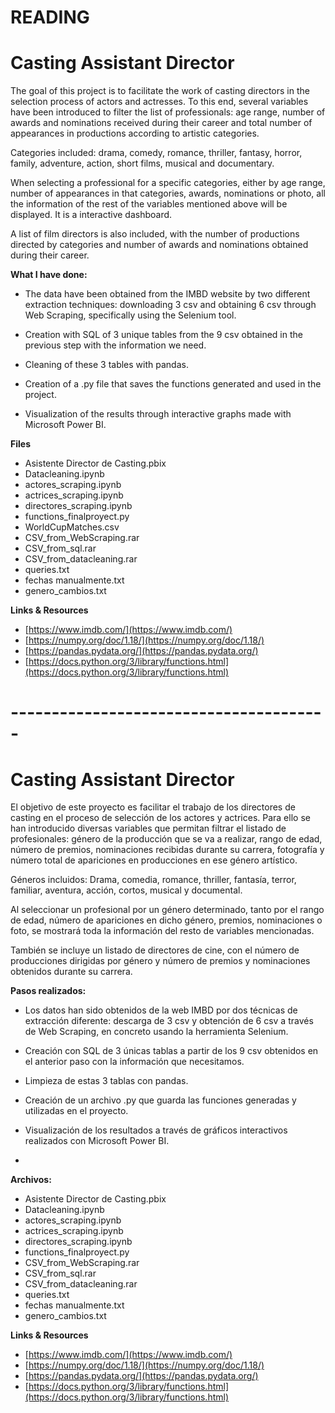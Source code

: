 # **READING**

# **Casting Assistant Director**

The goal of this project is to facilitate the work of casting directors in the selection process of actors and actresses. To this end, several variables have been introduced to filter the list of professionals: age range, number of awards and nominations received during their career and total number of appearances in productions according to artistic categories.

Categories included: drama, comedy, romance, thriller, fantasy, horror, family, adventure, action, short films, musical and documentary.

When selecting a professional for a specific categories, either by age range, number of appearances in that categories, awards, nominations or photo, all the information of the rest of the variables mentioned above will be displayed. It is a interactive dashboard.

A list of film directors is also included, with the number of productions directed by categories and number of awards and nominations obtained during their career.

**What I have done:**

- The data have been obtained from the IMBD website by two different extraction techniques: downloading 3 csv and obtaining 6 csv through Web Scraping, specifically using the Selenium tool.

- Creation with SQL of 3 unique tables from the 9 csv obtained in the previous step with the information we need.

- Cleaning of these 3 tables with pandas.

- Creation of a .py file that saves the functions generated and used in the project.

- Visualization of the results through interactive graphs made with Microsoft Power BI.


**Files**

- Asistente Director de Casting.pbix
- Datacleaning.ipynb
- actores\_scraping.ipynb
- actrices\_scraping.ipynb
- directores\_scraping.ipynb
- functions\_finalproyect.py
- WorldCupMatches.csv
- CSV\_from\_WebScraping.rar
- CSV\_from\_sql.rar
- CSV\_from\_datacleaning.rar
- queries.txt
- fechas manualmente.txt
- genero\_cambios.txt

**Links & Resources**

- [https://www.imdb.com/](https://www.imdb.com/)
- [https://numpy.org/doc/1.18/](https://numpy.org/doc/1.18/)
- [https://pandas.pydata.org/](https://pandas.pydata.org/)
- [https://docs.python.org/3/library/functions.html](https://docs.python.org/3/library/functions.html)



# **---------------------------------------**




# **Casting Assistant Director**

El objetivo de este proyecto es facilitar el trabajo de los directores de casting en el proceso de selección de los actores y actrices. Para ello se han introducido diversas variables que permitan filtrar el listado de profesionales: género de la producción que se va a realizar, rango de edad, número de premios, nominaciones recibidas durante su carrera, fotografía y número total de apariciones en producciones en ese género artístico.

Géneros incluidos: Drama, comedia, romance, thriller, fantasía, terror, familiar, aventura, acción, cortos, musical y documental.

Al seleccionar un profesional por un género determinado, tanto por el rango de edad, número de apariciones en dicho género, premios, nominaciones o foto, se mostrará toda la información del resto de variables mencionadas.

También se incluye un listado de directores de cine, con el número de producciones dirigidas por género y número de premios y nominaciones obtenidos durante su carrera.

**Pasos realizados:**

- Los datos han sido obtenidos de la web IMBD por dos técnicas de extracción diferente: descarga de 3 csv y obtención de 6 csv a través de Web Scraping, en concreto usando la herramienta Selenium.
- Creación con SQL de 3 únicas tablas a partir de los 9 csv obtenidos en el anterior paso con la información que necesitamos.
- Limpieza de estas 3 tablas con pandas.
- Creación de un archivo .py que guarda las funciones generadas y utilizadas en el proyecto.
- Visualización de los resultados a través de gráficos interactivos realizados con Microsoft Power BI.

-

**Archivos:**

- Asistente Director de Casting.pbix
- Datacleaning.ipynb
- actores\_scraping.ipynb
- actrices\_scraping.ipynb
- directores\_scraping.ipynb
- functions\_finalproyect.py
- CSV\_from\_WebScraping.rar
- CSV\_from\_sql.rar
- CSV\_from\_datacleaning.rar
- queries.txt
- fechas manualmente.txt
- genero\_cambios.txt

**Links & Resources**

- [https://www.imdb.com/](https://www.imdb.com/)
- [https://numpy.org/doc/1.18/](https://numpy.org/doc/1.18/)
- [https://pandas.pydata.org/](https://pandas.pydata.org/)
- [https://docs.python.org/3/library/functions.html](https://docs.python.org/3/library/functions.html)

